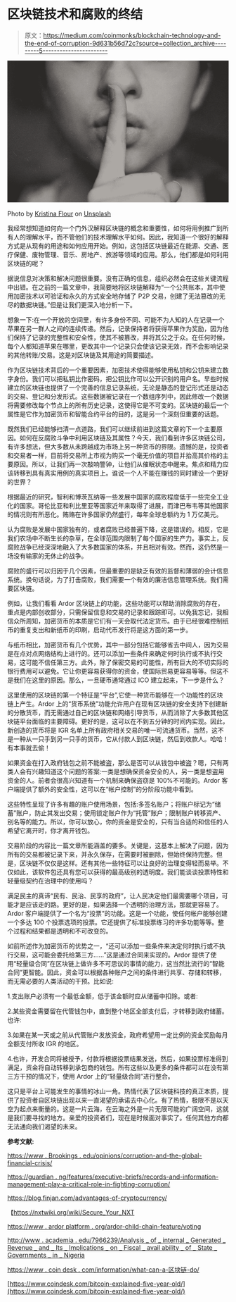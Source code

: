 # 区块链技术和腐败的终结

> 原文：<https://medium.com/coinmonks/blockchain-technology-and-the-end-of-corruption-9d631b56d72c?source=collection_archive---------5----------------------->

![](img/72def74d107bfb9d29b978daca38690b.png)

Photo by [Kristina Flour](https://unsplash.com/photos/BcjdbyKWquw?utm_source=unsplash&utm_medium=referral&utm_content=creditCopyText) on [Unsplash](https://unsplash.com/search/photos/secret?utm_source=unsplash&utm_medium=referral&utm_content=creditCopyText)

我经常想知道如何向一个门外汉解释区块链的概念和重要性，如何将用例推广到所有人的理解水平，而不管他们的技术理解水平如何。因此，我知道一个很好的解释方式是从现有的用途和如何应用开始。例如，这包括区块链最近在能源、交通、医疗保健、废物管理、音乐、房地产、旅游等领域的应用。那么，他们都是如何利用区块链的呢？

据说信息对决策和解决问题很重要。没有正确的信息，组织必然会在这些关键流程中出错。在之前的一篇文章中，我简要地将区块链解释为“一个公共账本，其中使用加密技术以可验证和永久的方式安全地存储了 P2P 交易，创建了无法篡改的无尽的数据块链。”但是让我们更深入地分析一下。

想象一下:在一个开放的空间里，有许多身份不同、可能不为人知的人在记录一个苹果在另一群人之间的连续传递。然后，记录保持者将获得苹果作为奖励，因为他们保持了记录的完整性和安全性，使其不被篡改，并将其公之于众。在任何时候，每个人都知道苹果在哪里，更改其中一个记录只会使该记录无效，而不会影响记录的其他转账/交易。这是对区块链及其用途的简要描述。

作为区块链技术背后的一个重要因素，加密技术使得能够使用私钥和公钥来建立数字身份。我们可以把私钥比作密码，把公钥比作可以公开识别的用户名。早些时候建立的区块链也提供了一个完善的信息记录系统，无论是静态的登记形式还是动态的交易、登记和分发形式。这些数据被记录在一个数组序列中，因此修改一个数据将需要修改每个节点上的所有历史记录，这使得它是不可变的。区块链的最后一个属性是它作为加密货币和智能合约平台的目的，这是另一个深刻但重要的话题。

既然我们已经能够扫清一点道路，我们可以继续前进到这篇文章的下一个主要原因。如何在反腐败斗争中利用区块链及其属性？今天，我们看到许多区块链公司，有许多想法，但大多数从未跨越成为市场上另一种货币的界限。遗憾的是，投资者和交易者一样，目前将交易所上市视为购买一个毫无价值的项目并抬高其价格的主要原因。所以，让我们再一次敲响警钟，让他们从催眠状态中醒来。焦点和精力应该转移到具有真实用例的真实项目上。谁说一个人不能在赚钱的同时建设一个更好的世界？

根据最近的研究，智利和博茨瓦纳等一些发展中国家的腐败程度低于一些完全工业化的国家。哥伦比亚和利比里亚等国家近年来取得了进展，而津巴布韦等其他国家的情况则有所恶化。贿赂在许多国家仍然盛行，每年全球总额约为 1 万亿美元。

认为腐败是发展中国家独有的，或者腐败已经普遍下降，这是错误的。相反，它是我们农场中不断生长的杂草，在全球范围内限制了每个国家的生产力。事实上，反腐败战争已经深深地融入了大多数国家的体系，并且相对有效。然而，这仍然是一场没有输家的无休止的战争。

腐败的盛行可以归因于几个因素，但最重要的是缺乏有效的监督和薄弱的会计信息系统。换句话说，为了打击腐败，我们需要一个有效的廉洁信息管理系统。我们需要区块链。

例如，让我们看看 Ardor 区块链上的功能，这些功能可以帮助消除腐败的存在，重点是内部创收部分，只需保留信息和交易的记录和跟踪即可。以免我忘记，我相信众所周知，加密货币的本质是它们有一天会取代法定货币。由于已经很难控制纸币的重复支出和新纸币的印刷，启动代币发行将是这方面的第一步。

与纸币相比，加密货币有几个优势，其中一部分包括它能够省去中间人，因为交易是在点对点网络结构上进行的。还可以添加一些条件来确定何时执行或不执行交易，这可能不信任第三方。此外，除了保密交易的可能性，所有巨大的不切实际的银行费用可以避免。它让你更容易获得你的资金，使国际贸易更容易等等。但这不是我们在这里的原因。那么，一旦硬币通常通过 ICO 建立起来，下一步是什么？

这里使用的区块链的第一个特征是“平台”,它使一种货币能够在一个功能性的区块链上产生。Ardor 上的“货币系统”功能允许用户在现有区块链的安全支持下创建新的分散货币，而无需通过自己的区块链和网络引导货币，从而消除了大多数其他区块链平台面临的主要障碍。更好的是，这可以在不到五分钟的时间内实现。因此，新创造的货币将是 IGR 名单上所有政府相关交易的唯一可流通货币。当然，这不是一种从一只手到另一只手的货币，它从付款人到区块链，然后到收款人。哈哈！有本事就去偷！

如果资金在打入政府钱包之前不能被盗，那么是否可以从钱包中被盗？嗯，只有两类人会有兴趣知道这个问题的答案:一类是想确保资金安全的人，另一类是想盗用资金的人。前者会很高兴知道有一个机制来确保盗窃是 100%不可能的。Ardor 客户端提供了额外的安全性，这可以在“帐户控制”的分阶段功能中看到。

这些特性呈现了许多有趣的账户使用场景，包括:多签名账户；将账户标记为“储蓄”账户，防止其发出交易；使用锁定账户作为“托管”账户；限制账户转移资产、别名等的能力。所以，你可以放心，你的资金是安全的，只有当合适的和信任的人希望它离开时，你才离开钱包。

交易阶段的内容比一篇文章所能涵盖的要多。关键是，这基本上解决了问题，因为所有的交易都被记录下来，并永久保存，在需要时被删除，但始终保持完整。但是，区块链不仅仅是这样。还有其他一些特征可以让良好的治理变得轻而易举。不仅如此，该软件包还具有您可以获得的最高级别的透明度。我们能谈谈投票特性和轻量级契约在治理中的使用吗？

满足民主的真谛“民有、民治、民享的政府”，让人民决定他们最需要哪个项目，可能才是应该走的路。更好的是，如果选择一个透明的治理方法，那就更容易了。Ardor 客户端提供了一个名为“投票”的功能。这是一个功能，使任何帐户能够创建一个多达 100 个投票选项的投票。它还提供了标准投票练习的许多功能等等。整个过程和结果都是透明和不可改变的。

如前所述作为加密货币的优势之一，“还可以添加一些条件来决定何时执行或不执行交易，这可能会委托给第三方……”这是通过合同来实现的。Ardor 提供了使用“轻量级合同”在区块链上做许多不可思议的事情的能力，这当然比流行的“智能合同”更智能。因此，资金可以根据各种账户之间的条件进行共享、存储和转移，而无需必要的人类活动的干预。比如说:

1.支出账户必须有一个最低金额，低于该金额时应从储蓄中扣除。或者:

2.某些资金需要留在代管钱包中，直到整个地区全部支付后，才转移到政府储蓄。也许:

3.如果在某一天或之前从代管账户发放资金，政府希望用一定比例的资金奖励每月全额支付所收 IGR 的地区。

4.也许，开发合同将被授予，付款将根据投票结果发送，然后，如果投票标准得到满足，资金将自动转移到承包商的钱包。所有这些以及更多的条件都可以在没有第三方干预的情况下，使用 Ardor 上的“轻量级合同”进行整合。

这只是平台上可能发生的事情的冰山一角。热情代表了区块链科技的真正本质，提供了投资者自区块链出现以来一直渴望的承诺去中心化。有了热情，极限不是以天空为起点来衡量的。这是一片云海，在云海之外是一片无限可能的广阔空间，这就是我们要寻找的地方。亲爱的投资者们，现在是时候面对事实了。任何其他方向都无法通向我们渴望的未来。

**参考文献:**

[https://www . Brookings . edu/opinions/corruption-and-the-global-financial-crisis/](https://www.brookings.edu/opinions/corruption-and-the-global-financial-crisis/)

[https://guardian . ng/features/executive-briefs/records-and-information-management-play-a-critical-role-in-fighting-corruption/](https://guardian.ng/features/executive-briefs/records-and-information-management-play-a-critical-role-in-fighting-corruption/)

https://blog.finjan.com/advantages-of-cryptocurrency/

【https://nxtwiki.org/wiki/Secure_Your_NXT 

[https://www . ardor platform . org/ardor-child-chain-feature/voting](https://www.ardorplatform.org/ardor-child-chain-feature/voting)

[http://www . academia . edu/7966239/Analysis _ of _ internal _ Generated _ Revenue _ and _ Its _ Implications _ on _ Fiscal _ avail ability _ of _ State _ Governments _ in _ Nigeria](http://www.academia.edu/7966239/Analysis_of_Internally_Generated_Revenue_and_Its_Implications_on_Fiscal_Viability_of_State_Governments_in_Nigeria)

[https://www . coin desk . com/information/what-can-a-区块链-do/](https://www.coindesk.com/information/what-can-a-blockchain-do/)

[https://www.coindesk.com/bitcoin-explained-five-year-old/](https://www.coindesk.com/bitcoin-explained-five-year-old/)